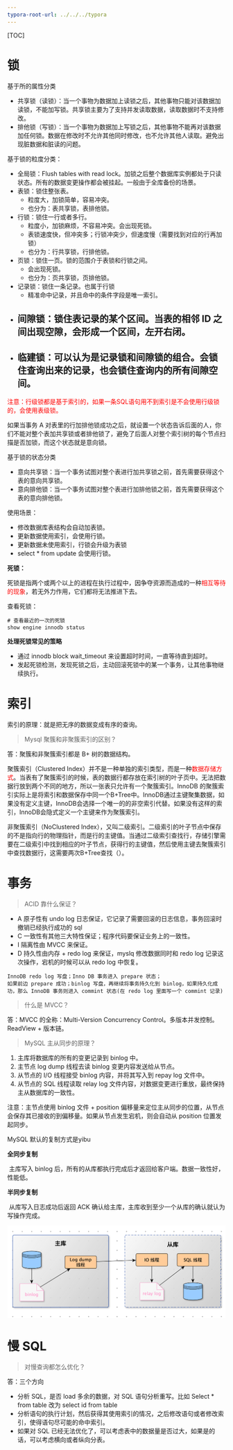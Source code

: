```yaml
---
typora-root-url: ../../../typora
---
```


[TOC]

# 锁

基于所的属性分类

- 共享锁（读锁）：当一个事物为数据加上读锁之后，其他事物只能对该数据加读锁，不能加写锁。共享锁主要为了支持并发读取数据，读取数据时不支持修改。
- 排他锁（写锁）：当一个事物为数据加上写锁之后，其他事物不能再对该数据加任何锁。数据在修改时不允许其他同时修改，也不允许其他人读取。避免出现脏数据和脏读的问题。
  

基于锁的粒度分类：

- 全局锁：Flush tables with read lock。加锁之后整个数据库实例都处于只读状态。所有的数据变更操作都会被挂起。一般由于全库备份的场景。
- 表锁：锁住整张表。
  - 粒度大，加锁简单，容易冲突。
  - 也分为：表共享锁，表排他锁。
- 行锁：锁住一行或者多行。
  - 粒度小，加锁麻烦，不容易冲突。会出现死锁。
  - 表锁速度快，但冲突多；行锁冲突少，但速度慢（需要找到对应的行再加锁）
  - 也分为：行共享锁，行排他锁。
- 页锁：锁住一页。锁的范围介于表锁和行锁之间。
  - 会出现死锁。
  - 也分为：页共享锁，页排他锁。
- 记录锁：锁住一条记录。也属于行锁
  - 精准命中记录，并且命中的条件字段是唯一索引。
- 间隙锁：锁住表记录的某个区间。当表的相邻 ID 之间出现空隙，会形成一个区间，左开右闭。
  - 
- 临建锁：可以认为是记录锁和间隙锁的组合。会锁住查询出来的记录，也会锁住查询内的所有间隙空间。
  - 

<font color=red>注意：行级锁都是基于索引的，如果一条SQL语句用不到索引是不会使用行级锁的，会使用表级锁。</font>





如果当事务 A 对表里的行加排他锁成功之后，就设置一个状态告诉后面的人，你们不能对整个表加共享锁或者排他锁了，避免了后面人对整个索引树的每个节点扫描是否加锁，而这个状态就是意向锁。

基于锁的状态分类

- 意向共享锁：当一个事务试图对整个表进行加共享锁之前，首先需要获得这个表的意向共享锁。
- 意向排他锁：当一个事务试图对整个表进行加排他锁之前，首先需要获得这个表的意向排他锁。





使用场景：

- 修改数据库表结构会自动加表锁。
- 更新数据使用索引，会使用行锁。
- 更新数据未使用索引，行锁会升级为表锁
- select * from update 会使用行锁。



**死锁：**

死锁是指两个或两个以上的进程在执行过程中，因争夺资源而造成的一种<font color=red>相互等待的现象</font>，若无外力作用，它们都将无法推进下去。



查看死锁：

```mysql
# 查看最近的一次的死锁
show engine innodb status
```



**处理死锁常见的策略**

- 通过 innodb block wait_timeout 来设置超时时间，一直等待直到超时。
- 发起死锁检测，发现死锁之后，主动回滚死锁中的某一个事务，让其他事物继续执行。



# 索引

 索引的原理：就是把无序的数据变成有序的查询。



> Mysql 聚簇和非聚簇索引的区别？

答：聚簇和非聚簇索引都是 B+ 树的数据结构。

聚簇索引（Clustered Index）并不是一种单独的索引类型，而是一种<font color=red>数据存储方式</font>。当表有了聚簇索引的时候，表的数据行都存放在索引树的叶子页中。无法把数据行放到两个不同的地方，所以一张表只允许有一个聚簇索引。InnoDB 的聚簇索引实际上是将索引和数据保存中同一个B+Tree中。InnoDB通过主键聚集数据，如果没有定义主键，InnoDB会选择一个唯一的的非空索引代替。如果没有这样的索引，InnoDB会隐式定义一个主键来作为聚簇索引。

非聚簇索引（NoClustered Index），又叫二级索引。二级索引的叶子节点中保存的不是指向行的物理指针，而是行的主键值。当通过二级索引查找行，存储引擎需要在二级索引中找到相应的叶子节点，获得行的主键值，然后使用主键去聚簇索引中查找数据行，这需要两次B+Tree查找（）。


 

# 事务

> ACID 靠什么保证？

- A 原子性有 undo log 日志保证，它记录了需要回滚的日志信息，事务回滚时撤销已经执行成功的 sql
- C 一致性有其他三大特性保证；程序代码要保证业务上的一致性。
- I 隔离性由 MVCC 来保证。
- D 持久性由内存 + redo log 来保证，myslq 修改数据同时和 redo log 记录这次操作，宕机的时候可以从 redo log 中恢复。

```shell
InnoDB redo log 写盘；Inno DB 事务进入 prepare 状态；
如果前边 prepare 成功；binlog 写盘，再继续将事务持久化到 binlog，如果持久化成功，那么 InnoDB 事务则进入 commint 状态(在 redo log 里面写一个 commint 记录)
```



> 什么是 MVCC？

答：MVCC 的全称：Multi-Version Concurrency Control。多版本并发控制。ReadView + 版本链。 



> MySQL 主从同步的原理？

1. 主库将数据库的所有的变更记录到 binlog 中。
2. 主节点 log dump 线程去读 binlog 变更内容发送给从节点。
3. 从节点的 I/O 线程接受 binlog 内容，并将其写入到 repay log 文件中。
4. 从节点的 SQL 线程读取 relay log 文件内容，对数据变更进行重放，最终保持主从数据库的一致性。

注意：主节点使用 binlog 文件 + position 偏移量来定位主从同步的位置，从节点会保存其已接收的到偏移量。如果从节点发生宕机，则会自动从 position 位置发起同步。



MySQL 默认的复制方式是yibu

**全同步复制**

​		主库写入 binlog 后，所有的从库都执行完成后才返回给客户端。数据一致性好，性能低。

**半同步复制**

​		从库写入日志成功后返回 ACK 确认给主库，主库收到至少一个从库的确认就认为写操作完成。

<img src="/images/mysql/WX20230301-155327@2x.png" style="zoom:50%;" />

# 慢 SQL

> 对慢查询都怎么优化？

答：三个方向

- 分析 SQL，是否 load 多余的数据，对 SQL 语句分析重写。比如 Select * from table 改为 select id from table
- 分析语句的执行计划，然后获得其使用索引的情况，之后修改语句或者修改索引，使得语句尽可能的命中索引。
- 如果对 SQL 已经无法优化了，可以考虑表中的数据量是否过大，如果是的话，可以考虑横向或者纵向分表。

 